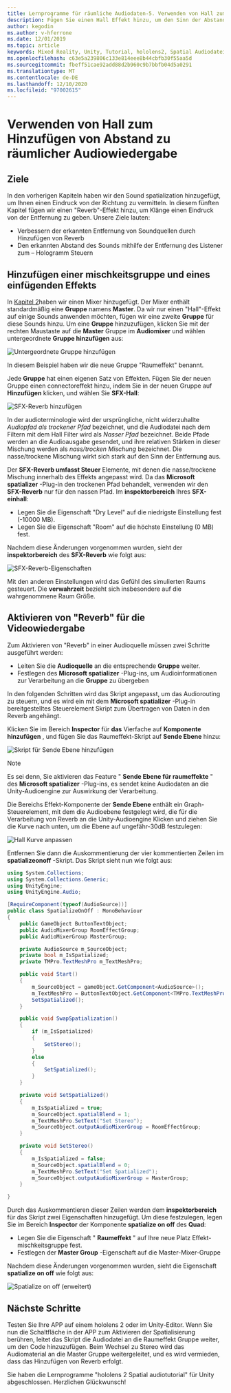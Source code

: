 ```yaml
---
title: Lernprogramme für räumliche Audiodaten-5. Verwenden von Hall zum Hinzufügen von Abstand zu räumlicher Audiowiedergabe
description: Fügen Sie einen Hall Effekt hinzu, um den Sinn der Abstands Variation zu räumlichem Audiomaterial zu verbessern.
author: kegodin
ms.author: v-hferrone
ms.date: 12/01/2019
ms.topic: article
keywords: Mixed Reality, Unity, Tutorial, hololens2, Spatial Audiodatei, mrtk, Mixed Reality Toolkit, UWP, Windows 10, HRTF, Head-Related Transfer Function, Reverb, Microsoft spatializer, Audiomixer, SFX-Reverb
ms.openlocfilehash: c63e5a239806c133e814eee8b44cbfb30f55aa5d
ms.sourcegitcommit: fbeff51cae92add88d2b960c9b7bbfb04d5a0291
ms.translationtype: MT
ms.contentlocale: de-DE
ms.lasthandoff: 12/10/2020
ms.locfileid: "97002615"
---
```

# <a name="using-reverb-to-add-distance-to-spatial-audio"></a>Verwenden von Hall zum Hinzufügen von Abstand zu räumlicher Audiowiedergabe

## <a name="objectives"></a>Ziele
In den vorherigen Kapiteln haben wir den Sound spatialization hinzugefügt, um Ihnen einen Eindruck von der Richtung zu vermitteln. In diesem fünften Kapitel fügen wir einen "Reverb"-Effekt hinzu, um Klänge einen Eindruck von der Entfernung zu geben. Unsere Ziele lauten:
* Verbessern der erkannten Entfernung von Soundquellen durch Hinzufügen von Reverb
* Den erkannten Abstand des Sounds mithilfe der Entfernung des Listener zum – Hologramm Steuern

## <a name="add-a-mixer-group-and-a-reverb-effect"></a>Hinzufügen einer mischkeitsgruppe und eines einfügenden Effekts
In [Kapitel 2](unity-spatial-audio-ch2.md)haben wir einen Mixer hinzugefügt. Der Mixer enthält standardmäßig eine **Gruppe** namens **Master**. Da wir nur einen "Hall"-Effekt auf einige Sounds anwenden möchten, fügen wir eine zweite **Gruppe** für diese Sounds hinzu. Um eine **Gruppe** hinzuzufügen, klicken Sie mit der rechten Maustaste auf die **Master** Gruppe im **Audiomixer** und wählen untergeordnete **Gruppe hinzufügen** aus:

![Untergeordnete Gruppe hinzufügen](images/spatial-audio/add-child-group.png)

In diesem Beispiel haben wir die neue Gruppe "Raumeffekt" benannt.

Jede **Gruppe** hat einen eigenen Satz von Effekten. Fügen Sie der neuen Gruppe einen connectoreffekt hinzu, indem Sie in der neuen Gruppe auf **Hinzufügen** klicken, und wählen Sie **SFX-Hall**:

![SFX-Reverb hinzufügen](images/spatial-audio/add-sfx-reverb.png)

In der audioterminologie wird der ursprüngliche, nicht widerzuhallte _Audiopfad als trockener Pfad_ bezeichnet, und die Audiodatei nach dem Filtern mit dem Hall Filter wird als _Nasser Pfad_ bezeichnet. Beide Pfade werden an die Audioausgabe gesendet, und ihre relativen Stärken in dieser Mischung werden als _nass/trocken Mischung_ bezeichnet. Die nasse/trockene Mischung wirkt sich stark auf den Sinn der Entfernung aus.

Der **SFX-Reverb umfasst Steuer** Elemente, mit denen die nasse/trockene Mischung innerhalb des Effekts angepasst wird. Da das **Microsoft spatializer** -Plug-in den trockenen Pfad behandelt, verwenden wir den **SFX-Reverb** nur für den nassen Pfad. Im **inspektorbereich** Ihres **SFX-einhall**:
* Legen Sie die Eigenschaft "Dry Level" auf die niedrigste Einstellung fest (-10000 MB).
* Legen Sie die Eigenschaft "Room" auf die höchste Einstellung (0 MB) fest.

Nachdem diese Änderungen vorgenommen wurden, sieht der **inspektorbereich** des **SFX-Reverb** wie folgt aus:

![SFX-Reverb-Eigenschaften](images/spatial-audio/sfx-reverb-properties.png)

Mit den anderen Einstellungen wird das Gefühl des simulierten Raums gesteuert. Die **verwahrzeit** bezieht sich insbesondere auf die wahrgenommene Raum Größe. 

## <a name="enable-reverb-on-the-video-playback"></a>Aktivieren von "Reverb" für die Videowiedergabe
Zum Aktivieren von "Reverb" in einer Audioquelle müssen zwei Schritte ausgeführt werden:
* Leiten Sie die **Audioquelle** an die entsprechende **Gruppe** weiter.
* Festlegen des **Microsoft spatializer** -Plug-ins, um Audioinformationen zur Verarbeitung an die **Gruppe** zu übergeben

In den folgenden Schritten wird das Skript angepasst, um das Audiorouting zu steuern, und es wird ein mit dem **Microsoft spatializer** -Plug-in bereitgestelltes Steuerelement Skript zum Übertragen von Daten in den Reverb angehängt.

Klicken Sie im Bereich **Inspector** für **das** Vierfache auf **Komponente hinzufügen** , und fügen Sie das Raumeffekt-Skript auf **Sende Ebene** hinzu:

![Skript für Sende Ebene hinzufügen](images/spatial-audio/add-send-level-script.png)

> [!NOTE]
> Es sei denn, Sie aktivieren das Feature " **Sende Ebene für raumeffekte** " des **Microsoft spatializer** -Plug-ins, es sendet keine Audiodaten an die Unity-Audioengine zur Auswirkung der Verarbeitung.

Die Bereichs Effekt-Komponente der **Sende Ebene** enthält ein Graph-Steuerelement, mit dem die Audioebene festgelegt wird, die für die Verarbeitung von Reverb an die Unity-Audioengine Klicken und ziehen Sie die Kurve nach unten, um die Ebene auf ungefähr-30dB festzulegen:

![Hall Kurve anpassen](images/spatial-audio/adjust-reverb-curve.png)

Entfernen Sie dann die Auskommentierung der vier kommentierten Zeilen im **spatializeonoff** -Skript. Das Skript sieht nun wie folgt aus:
```c#
using System.Collections;
using System.Collections.Generic;
using UnityEngine;
using UnityEngine.Audio;

[RequireComponent(typeof(AudioSource))]
public class SpatializeOnOff : MonoBehaviour
{
    public GameObject ButtonTextObject;
    public AudioMixerGroup RoomEffectGroup;
    public AudioMixerGroup MasterGroup;

    private AudioSource m_SourceObject;
    private bool m_IsSpatialized;
    private TMPro.TextMeshPro m_TextMeshPro;

    public void Start()
    {
        m_SourceObject = gameObject.GetComponent<AudioSource>();
        m_TextMeshPro = ButtonTextObject.GetComponent<TMPro.TextMeshPro>();
        SetSpatialized();
    }

    public void SwapSpatialization()
    {
        if (m_IsSpatialized)
        {
            SetStereo();
        }
        else
        {
            SetSpatialized();
        }
    }

    private void SetSpatialized()
    {
        m_IsSpatialized = true;
        m_SourceObject.spatialBlend = 1;
        m_TextMeshPro.SetText("Set Stereo");
        m_SourceObject.outputAudioMixerGroup = RoomEffectGroup;
    }

    private void SetStereo()
    {
        m_IsSpatialized = false;
        m_SourceObject.spatialBlend = 0;
        m_TextMeshPro.SetText("Set Spatialized");
        m_SourceObject.outputAudioMixerGroup = MasterGroup;
    }

}
```

Durch das Auskommentieren dieser Zeilen werden dem **inspektorbereich** für das Skript zwei Eigenschaften hinzugefügt. Um diese festzulegen, legen Sie im Bereich **Inspector** der Komponente **spatialize on off** des **Quad**:
* Legen Sie die Eigenschaft " **Raumeffekt** " auf Ihre neue Platz Effekt-mischkeitsgruppe fest.
* Festlegen der **Master Group** -Eigenschaft auf die Master-Mixer-Gruppe

Nachdem diese Änderungen vorgenommen wurden, sieht die Eigenschaft **spatialize on off** wie folgt aus:

![Spatialize on off (erweitert)](images/spatial-audio/spatialize-on-off-extended.png)

## <a name="next-steps"></a>Nächste Schritte

Testen Sie Ihre APP auf einem hololens 2 oder im Unity-Editor. Wenn Sie nun die Schaltfläche in der APP zum Aktivieren der Spatialisierung berühren, leitet das Skript die Audiodatei an die Raumeffekt Gruppe weiter, um den Code hinzuzufügen. Beim Wechsel zu Stereo wird das Audiomaterial an die Master Gruppe weitergeleitet, und es wird vermieden, dass das Hinzufügen von Reverb erfolgt.

Sie haben die Lernprogramme "hololens 2 Spatial audiotutorial" für Unity abgeschlossen. Herzlichen Glückwunsch!



